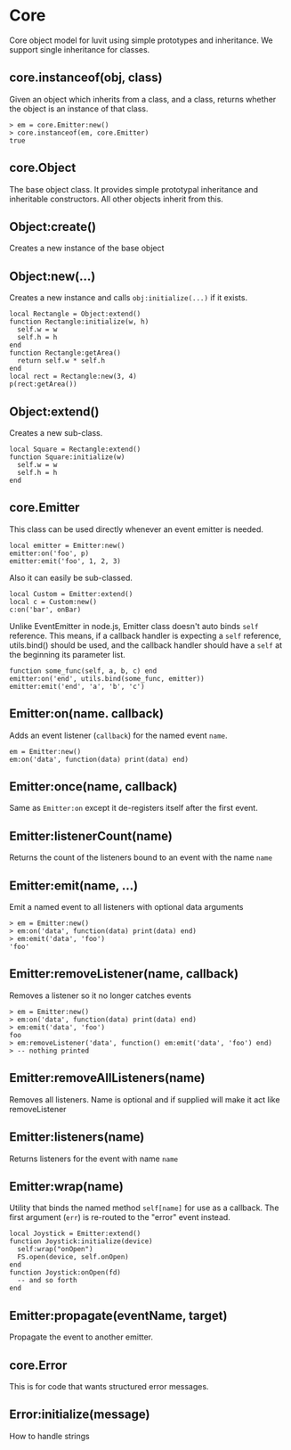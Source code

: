 # Core

Core object model for luvit using simple prototypes and inheritance. We support single inheritance for classes.

## core.instanceof(obj, class)

Given an object which inherits from a class, and a class, returns whether the object is an instance of that class.

```
> em = core.Emitter:new()
> core.instanceof(em, core.Emitter)
true
```

## core.Object

The base object class. It provides simple prototypal inheritance and inheritable constructors. 
All other objects inherit from this.

## Object:create()

Creates a new instance of the base object

## Object:new(...)

Creates a new instance and calls `obj:initialize(...)` if it exists.
```
local Rectangle = Object:extend()
function Rectangle:initialize(w, h)
  self.w = w
  self.h = h
end
function Rectangle:getArea()
  return self.w * self.h
end
local rect = Rectangle:new(3, 4)
p(rect:getArea())
```

## Object:extend()

Creates a new sub-class.

```
local Square = Rectangle:extend()
function Square:initialize(w)
  self.w = w
  self.h = h
end
```

## core.Emitter

This class can be used directly whenever an event emitter is needed.
```
local emitter = Emitter:new()
emitter:on('foo', p)
emitter:emit('foo', 1, 2, 3)
```
Also it can easily be sub-classed.
```
local Custom = Emitter:extend()
local c = Custom:new()
c:on('bar', onBar)
```
Unlike EventEmitter in node.js, Emitter class doesn't auto binds `self`
reference. This means, if a callback handler is expecting a `self` reference,
utils.bind() should be used, and the callback handler should have a `self` at
the beginning its parameter list.
```
function some_func(self, a, b, c) end
emitter:on('end', utils.bind(some_func, emitter))
emitter:emit('end', 'a', 'b', 'c')
```

## Emitter:on(name. callback)

Adds an event listener (`callback`) for the named event `name`.

```
em = Emitter:new()
em:on('data', function(data) print(data) end)
```

## Emitter:once(name, callback)

Same as `Emitter:on` except it de-registers itself after the first event.

## Emitter:listenerCount(name)

Returns the count of the listeners bound to an event with the name `name`

## Emitter:emit(name, ...)

Emit a named event to all listeners with optional data arguments

```
> em = Emitter:new()
> em:on('data', function(data) print(data) end)
> em:emit('data', 'foo')
'foo'
```

## Emitter:removeListener(name, callback)

Removes a listener so it no longer catches events

```
> em = Emitter:new()
> em:on('data', function(data) print(data) end)
> em:emit('data', 'foo')
foo
> em:removeListener('data', function() em:emit('data', 'foo') end)
> -- nothing printed
```

## Emitter:removeAllListeners(name)

Removes all listeners. Name is optional and if supplied will make it act like removeListener

## Emitter:listeners(name)

Returns listeners for the event with name `name`

## Emitter:wrap(name)

Utility that binds the named method `self[name]` for use as a callback.  The
first argument (`err`) is re-routed to the "error" event instead.


    local Joystick = Emitter:extend()
    function Joystick:initialize(device)
      self:wrap("onOpen")
      FS.open(device, self.onOpen)
    end
    function Joystick:onOpen(fd)
      -- and so forth
    end
    
## Emitter:propagate(eventName, target)

Propagate the event to another emitter.

## core.Error

This is for code that wants structured error messages.

## Error:initialize(message)

How to handle strings
